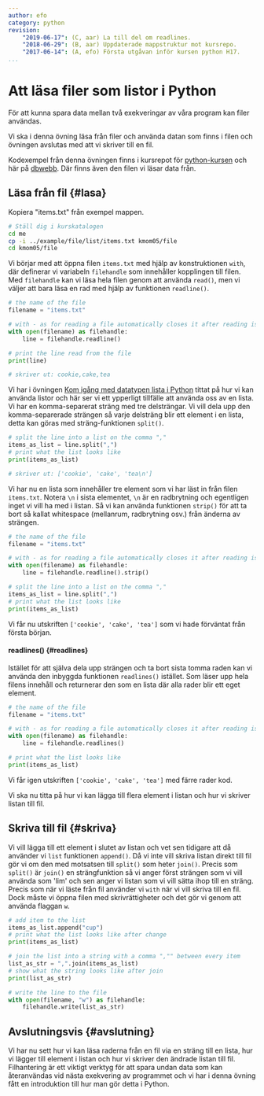 ```yaml
---
author: efo
category: python
revision:
    "2019-06-17": (C, aar) La till del om readlines.
    "2018-06-29": (B, aar) Uppdaterade mappstruktur mot kursrepo.
    "2017-06-14": (A, efo) Första utgåvan inför kursen python H17.
...
```

Att läsa filer som listor i Python
==================================
För att kunna spara data mellan två exekveringar av våra program kan filer användas.

Vi ska i denna övning läsa från filer och använda datan som finns i filen och övningen avslutas med att vi skriver till en fil.



<!--more-->



Kodexempel från denna övningen finns i kursrepot för [python-kursen](https://github.com/dbwebb-se/python/tree/master/example/file/list) och här på [dbwebb](repo/python/example/file/list). Där finns även den filen vi läsar data från.



Läsa från fil {#lasa}
--------------------------------------

Kopiera "items.txt" från exempel mappen.

```bash
# Ställ dig i kurskatalogen
cd me
cp -i ../example/file/list/items.txt kmom05/file
cd kmom05/file
```

Vi börjar med att öppna filen `items.txt` med hjälp av konstruktionen `with`, där definerar vi variabeln `filehandle` som innehåller kopplingen till filen. Med `filehandle` kan vi läsa hela filen genom att använda `read()`, men vi väljer att bara läsa en rad med hjälp av funktionen `readline()`.

```python
# the name of the file
filename = "items.txt"

# with - as for reading a file automatically closes it after reading is done
with open(filename) as filehandle:
    line = filehandle.readline()

# print the line read from the file
print(line)

# skriver ut: cookie,cake,tea
```

Vi har i övningen [Kom igång med datatypen lista i Python](kunskap/kom-igang-med-datatypen-lista-i-python) tittat på hur vi kan använda listor och här ser vi ett ypperligt tillfälle att använda oss av en lista. Vi har en komma-separerat sträng med tre delsträngar. Vi vill dela upp den komma-separerade strängen så varje delsträng blir ett element i en lista, detta kan göras med sträng-funktionen `split()`.

```python
# split the line into a list on the comma ","
items_as_list = line.split(",")
# print what the list looks like
print(items_as_list)

# skriver ut: ['cookie', 'cake', 'tea\n']
```

Vi har nu en lista som innehåller tre element som vi har läst in från filen `items.txt`. Notera `\n` i sista elementet, `\n` är en radbrytning och egentligen inget vi vill ha med i listan. Så vi kan använda funktionen `strip()` för att ta bort så kallat whitespace (mellanrum, radbrytning osv.) från änderna av strängen.

```python
# the name of the file
filename = "items.txt"

# with - as for reading a file automatically closes it after reading is done
with open(filename) as filehandle:
    line = filehandle.readline().strip()

# split the line into a list on the comma ","
items_as_list = line.split(",")
# print what the list looks like
print(items_as_list)
```

Vi får nu utskriften `['cookie', 'cake', 'tea']` som vi hade förväntat från första början.



#### readlines() {#readlines}

Istället för att själva dela upp strängen och ta bort sista tomma raden kan vi använda den inbyggda funktionen `readlines()` istället. Som läser upp hela filens innehåll och returnerar den som en lista där alla rader blir ett eget element. 

```python
# the name of the file
filename = "items.txt"

# with - as for reading a file automatically closes it after reading is done
with open(filename) as filehandle:
    line = filehandle.readlines()

# print what the list looks like
print(items_as_list)
```

Vi får igen utskriften `['cookie', 'cake', 'tea']` med färre rader kod.

Vi ska nu titta på hur vi kan lägga till flera element i listan och hur vi skriver listan till fil.



Skriva till fil {#skriva}
--------------------------------------
Vi vill lägga till ett element i slutet av listan och vet sen tidigare att då använder vi `list` funktionen `append()`. Då vi inte vill skriva listan direkt till fil gör vi om den med motsatsen till `split()` som heter `join()`. Precis som `split()` är `join()` en strängfunktion så vi anger först strängen som vi vill använda som 'lim' och sen anger vi listan som vi vill sätta ihop till en sträng. Precis som när vi läste från fil använder vi `with` när vi vill skriva till en fil. Dock måste vi öppna filen med skrivrättigheter och det gör vi genom att använda flaggan `w`.

```python
# add item to the list
items_as_list.append("cup")
# print what the list looks like after change
print(items_as_list)

# join the list into a string with a comma ","" between every item
list_as_str = ",".join(items_as_list)
# show what the string looks like after join
print(list_as_str)

# write the line to the file
with open(filename, "w") as filehandle:
    filehandle.write(list_as_str)
```



Avslutningsvis {#avslutning}
--------------------------------------
Vi har nu sett hur vi kan läsa raderna från en fil via en sträng till en lista, hur vi lägger till element i listan och hur vi skriver den ändrade listan till fil. Filhantering är ett viktigt verktyg för att spara undan data som kan återanvändas vid nästa exekvering av programmet och vi har i denna övning fått en introduktion till hur man gör detta i Python.
